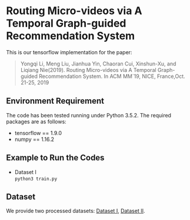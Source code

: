 # Routing Micro-videos via A Temporal Graph-guided Recommendation System
This is our tensorflow implementation for the paper:  
> Yongqi Li, Meng Liu, Jianhua Yin, Chaoran Cui, Xinshun-Xu, and Liqiang Nie(2019). Routing Micro-videos via A Temporal Graph-guided Recommendation System. In ACM MM`19, NICE, France,Oct. 21-25, 2019  


## Environment Requirement
The code has been tested running under Python 3.5.2. The required packages are as follows:
- tensorflow == 1.9.0
- numpy == 1.16.2

## Example to Run the Codes
- Dataset I  
```python3 train.py ``` 

## Dataset
We provide two processed datasets: [Dataset I](https://pan.baidu.com/s/1iysBGLe4QVFGJuVp-WOfrQ), [Dataset II](https://pan.baidu.com/s/1uwYlMXZtYMnK7W10l4V8gQ).   
  
